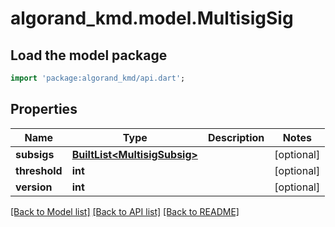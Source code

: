 # algorand_kmd.model.MultisigSig

## Load the model package
```dart
import 'package:algorand_kmd/api.dart';
```

## Properties
Name | Type | Description | Notes
------------ | ------------- | ------------- | -------------
**subsigs** | [**BuiltList&lt;MultisigSubsig&gt;**](MultisigSubsig.md) |  | [optional] 
**threshold** | **int** |  | [optional] 
**version** | **int** |  | [optional] 

[[Back to Model list]](../README.md#documentation-for-models) [[Back to API list]](../README.md#documentation-for-api-endpoints) [[Back to README]](../README.md)


